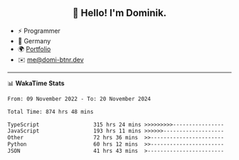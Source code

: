<h2 align="center">👋 Hello! I'm Dominik.</h2>

- ⚡ Programmer
- 📍 Germany
- 🌍 [Portfolio](https://domi-btnr.dev)
- ✉️ [me@domi-btnr.dev](mailto://me@domi-btnr.dev)

---
📊 **WakaTime Stats**
<!--START_SECTION:waka-->

```txt
From: 09 November 2022 - To: 20 November 2024

Total Time: 874 hrs 48 mins

TypeScript                 315 hrs 24 mins >>>>>>>>>----------------   36.06 %
JavaScript                 193 hrs 11 mins >>>>>>-------------------   22.08 %
Other                      72 hrs 36 mins  >>-----------------------   08.30 %
Python                     60 hrs 12 mins  >>-----------------------   06.88 %
JSON                       41 hrs 43 mins  >------------------------   04.77 %
```

<!--END_SECTION:waka-->
